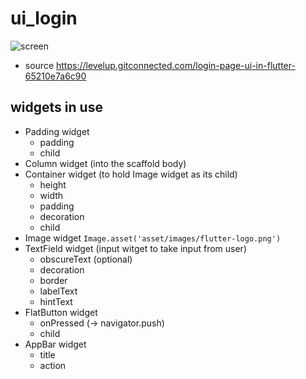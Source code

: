 # ui_login
![screen](https://miro.medium.com/max/443/1*dmbBN1Z0PZQj1fDvlP-UJw.png)
* source https://levelup.gitconnected.com/login-page-ui-in-flutter-65210e7a6c90

## widgets in use
* Padding widget
  * padding
  * child
* Column widget (into the scaffold body)
* Container widget (to hold Image widget as its child)
  * height
  * width
  * padding
  * decoration
  * child
* Image widget `Image.asset('asset/images/flutter-logo.png')`
* TextField widget (input witget to take input from user)
  * obscureText (optional)
  * decoration
  * border
  * labelText
  * hintText
* FlatButton widget
  * onPressed (-> navigator.push)
  * child
* AppBar widget
  * title
  * action